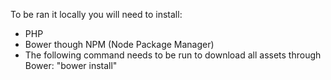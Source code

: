 To be ran it locally you will need to install:
- PHP
- Bower though NPM (Node Package Manager)
- The following command needs to be run to download all assets through Bower: "bower install"
